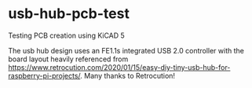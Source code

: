 # usb-hub-pcb-test
Testing PCB creation using KiCAD 5

The usb hub design uses an FE1.1s integrated USB 2.0 controller with the board
layout heavily referenced from https://www.retrocution.com/2020/01/15/easy-diy-tiny-usb-hub-for-raspberry-pi-projects/. Many thanks to Retrocution!
